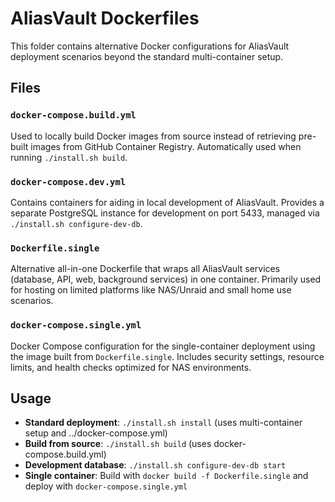 # AliasVault Dockerfiles

This folder contains alternative Docker configurations for AliasVault deployment scenarios beyond the standard multi-container setup.

## Files

### `docker-compose.build.yml`
Used to locally build Docker images from source instead of retrieving pre-built images from GitHub Container Registry. Automatically used when running `./install.sh build`.

### `docker-compose.dev.yml`
Contains containers for aiding in local development of AliasVault. Provides a separate PostgreSQL instance for development on port 5433, managed via `./install.sh configure-dev-db`.

### `Dockerfile.single`
Alternative all-in-one Dockerfile that wraps all AliasVault services (database, API, web, background services) in one container. Primarily used for hosting on limited platforms like NAS/Unraid and small home use scenarios.

### `docker-compose.single.yml`
Docker Compose configuration for the single-container deployment using the image built from `Dockerfile.single`. Includes security settings, resource limits, and health checks optimized for NAS environments.

## Usage

- **Standard deployment**: `./install.sh install` (uses multi-container setup and ../docker-compose.yml)
- **Build from source**: `./install.sh build` (uses docker-compose.build.yml)
- **Development database**: `./install.sh configure-dev-db start`
- **Single container**: Build with `docker build -f Dockerfile.single` and deploy with `docker-compose.single.yml`
